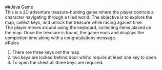 ##Java Game
<br>
This is a 2D adventure treasure-hunting game where the player controls a character navigating through a tiled world. The objective is to explore the map, collect keys, and unlock the treasure while racing against time.
<br>
The player moves around using the keyboard, collecting items placed on the map. Once the treasure is found, the game ends and displays the completion time along with a congratulations message.
<br>
#Rules
<br>
1) There are three keys ont the map.
2) two keys are locked behind door whihc require at least one key to open.
3) To open the chest all three keys are required.
